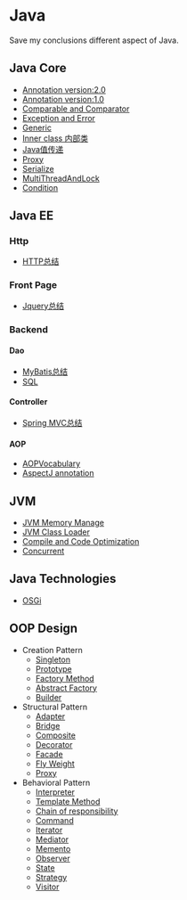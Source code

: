 # Java
Save my conclusions different aspect of Java.

## Java Core
* [Annotation version:2.0](https://github.com/Seanforfun/JavaCore/blob/master/Conclusions/Annotation.md)
* [Annotation version:1.0](https://github.com/Seanforfun/JavaCore/blob/master/Conclusions/Annotation.txt)
* [Comparable and Comparator](https://github.com/Seanforfun/JavaCore/blob/master/Conclusions/ComparableAndComparator.md)
* [Exception and Error](https://github.com/Seanforfun/JavaCore/blob/master/Conclusions/Exception%20and%20Error.txt)
* [Generic](https://github.com/Seanforfun/JavaCore/blob/master/Conclusions/Generic.txt)
* [Inner class 内部类](https://github.com/Seanforfun/JavaCore/blob/master/Conclusions/Innerclass%E5%86%85%E9%83%A8%E7%B1%BB.md)
* [Java值传递](https://github.com/Seanforfun/JavaCore/blob/master/Conclusions/Java%E5%80%BC%E4%BC%A0%E9%80%92.md)
* [Proxy](https://github.com/Seanforfun/JavaCore/blob/master/Conclusions/Proxy.txt)
* [Serialize](https://github.com/Seanforfun/JavaCore/blob/master/Conclusions/Serialize.txt)
* [MultiThreadAndLock](https://github.com/Seanforfun/JavaCore/blob/master/Conclusions/MultiThreadAndLock.txt)
* [Condition](https://github.com/Seanforfun/JavaCore/blob/master/Conclusions/Condition.md)

## Java EE
### Http
* [HTTP总结](https://github.com/Seanforfun/ItcastLearningSmallDemos/blob/master/HTTP%E6%80%BB%E7%BB%93.txt)

### Front Page
* [Jquery总结](https://github.com/Seanforfun/ItcastLearningSmallDemos/blob/master/Jquery%E6%80%BB%E7%BB%93.txt)

### Backend
#### Dao
* [MyBatis总结](https://github.com/Seanforfun/ItcastLearningSmallDemos/blob/master/MyBatis%E6%80%BB%E7%BB%93.txt)
* [SQL](https://github.com/Seanforfun/JavaCore/blob/master/Conclusions/SQL.txt)

#### Controller
* [Spring MVC总结](https://github.com/Seanforfun/ItcastLearningSmallDemos/blob/master/2018-04-01springmvc/SpringMVC%E6%80%BB%E7%BB%93.txt)

#### AOP
* [AOPVocabulary](https://github.com/Seanforfun/ItcastLearningSmallDemos/blob/master/2017-12-22Spring_2AOP/AOPVocabulary.txt)
* [AspectJ annotation](https://github.com/Seanforfun/JavaCore/blob/master/Conclusions/AspectJ.md)

## JVM
* [JVM Memory Manage](https://github.com/Seanforfun/JavaCore/blob/master/Conclusions/JVMMemoryManage.md)
* [JVM Class Loader](https://github.com/Seanforfun/JavaCore/blob/master/Conclusions/JVMClassLoader.md)
* [Compile and Code Optimization](https://github.com/Seanforfun/JavaCore/blob/master/Conclusions/CompileAndOptimization.md)
* [Concurrent](https://github.com/Seanforfun/JavaCore/blob/master/Conclusions/Concurrent.md)

## Java Technologies
* [OSGi](https://github.com/Seanforfun/JavaCore/blob/master/Conclusions/OSGI.md)

## OOP Design
* Creation Pattern
	* [Singleton](https://github.com/Seanforfun/JavaCore/blob/master/Conclusions/Singleton.md)
	* [Prototype](https://github.com/Seanforfun/JavaCore/blob/master/Conclusions/Prototype.md)
	* [Factory Method](https://github.com/Seanforfun/JavaCore/blob/master/Conclusions/FactoryMethod.md)
	* [Abstract Factory](https://github.com/Seanforfun/JavaCore/blob/master/Conclusions/AbstractFactory.md)
	* [Builder](https://github.com/Seanforfun/JavaCore/blob/master/Conclusions/Builder.md)
* Structural Pattern
	* [Adapter](https://github.com/Seanforfun/JavaCore/blob/master/Conclusions/Adapter.md)
	* [Bridge](https://github.com/Seanforfun/JavaCore/blob/master/Conclusions/Bridge.md)
	* [Composite](https://github.com/Seanforfun/JavaCore/blob/master/Conclusions/Composite.md)
	* [Decorator](https://github.com/Seanforfun/JavaCore/blob/master/Conclusions/Decorator.md)
	* [Facade](https://github.com/Seanforfun/JavaCore/blob/master/Conclusions/Facade.md)
	* [Fly Weight](https://github.com/Seanforfun/JavaCore/blob/master/Conclusions/Flyweight.md)
	* [Proxy](https://github.com/Seanforfun/JavaCore/blob/master/Conclusions/Proxy.md)
* Behavioral Pattern
	* [Interpreter]()
	* [Template Method](https://github.com/Seanforfun/JavaCore/blob/master/Conclusions/TemplateMethod.md)
	* [Chain of responsibility](https://github.com/Seanforfun/JavaCore/blob/master/Conclusions/ResponsibilityChain.md)
	* [Command]()
	* [Iterator](https://github.com/Seanforfun/JavaCore/blob/master/Conclusions/Iterator.md)
	* [Mediator]()
	* [Memento]()
	* [Observer](https://github.com/Seanforfun/JavaCore/blob/master/Conclusions/Observer.md)
	* [State]()
	* [Strategy](https://github.com/Seanforfun/JavaCore/blob/master/Conclusions/Strategy.md)
	* [Visitor]()